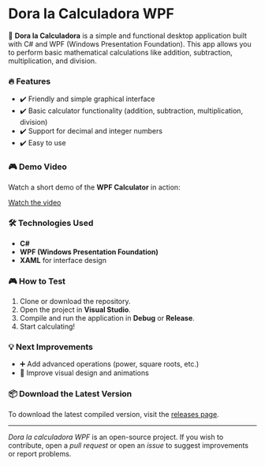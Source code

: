 # Dora la Calculadora WPF

🧮 **Dora la Calculadora** is a simple and functional desktop application built with C# and WPF (Windows Presentation Foundation). This app allows you to perform basic mathematical calculations like addition, subtraction, multiplication, and division.

### 🔥 Features
- ✔️ Friendly and simple graphical interface
- ✔️ Basic calculator functionality (addition, subtraction, multiplication, division)
- ✔️ Support for decimal and integer numbers
- ✔️ Easy to use

### 🎮 Demo Video
Watch a short demo of the **WPF Calculator** in action:

[Watch the video](https://github.com/SergioGraciaCorreia/CalculadoraWpf/releases)  

### 🛠️ Technologies Used
- **C#**
- **WPF (Windows Presentation Foundation)**
- **XAML** for interface design

### 🎮 How to Test
1. Clone or download the repository.
2. Open the project in **Visual Studio**.
3. Compile and run the application in **Debug** or **Release**.
4. Start calculating!

### 💡 Next Improvements
- ➕ Add advanced operations (power, square roots, etc.)
- 🎨 Improve visual design and animations

### 📦 Download the Latest Version
To download the latest compiled version, visit the [releases page](https://github.com/SergioGraciaCorreia/CalculadoraWpf/releases).

---

*Dora la calculadora WPF* is an open-source project. If you wish to contribute, open a *pull request* or open an *issue* to suggest improvements or report problems.


